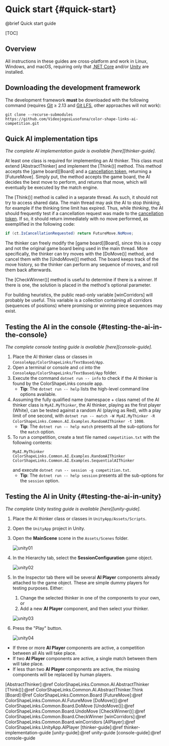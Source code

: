 # Quick start {#quick-start}

@brief Quick start guide

[TOC]

## Overview

All instructions in these guides are cross-platform and work in Linux, Windows,
and macOS, requiring only that [.NET Core] and/or [Unity] are installed.

## Downloading the development framework

The development framework **must** be downloaded with the following
command (requires [Git] ≥ 2.13 and [Git LFS], other approaches will not work):
```text
git clone --recurse-submodules https://github.com/VideojogosLusofona/color-shape-links-ai-competition.git
```

## Quick AI implementation tips

_The complete AI implementation guide is available [here][thinker-guide]._

At least one class is required for implementing an AI thinker. This class
must extend [AbstractThinker] and implement the [Think()] method. This
method accepts the [game board][Board] and a
[cancellation token][`CancellationToken`], returning a [FutureMove]. Simply
put, the method accepts the game board, the AI decides the best move to
perform, and returns that move, which will eventually be executed by the match
engine.

The [Think()] method is called in a separate thread. As such, it should not
try to access shared data. The main thread may ask the AI to stop *thinking*,
for example if the thinking time limit has expired. Thus, while *thinking*,
the AI should frequently test if a cancellation request was made to the
[cancellation token][`CancellationToken`]. If so, it should return immediately
with no move performed, as exemplified in the following code:

```cs
if (ct.IsCancellationRequested) return FutureMove.NoMove;
```

The thinker can freely modify the [game board][Board], since this is a copy
and not the original game board being used in the main thread. More
specifically, the thinker can try moves with the [DoMove()] method, and
cancel them with the [UndoMove()] method. The board keeps track of the move
history, so the thinker can perform any sequence of moves, and roll them back
afterwards.

The [CheckWinner()] method is useful to determine if there is a winner. If
there is one, the solution is placed in the method's optional parameter.

For building heuristics, the public read-only variable [winCorridors] will
probably be useful. This variable is a collection containing all corridors
(sequences of positions) where promising or winning piece sequences may exist.

## Testing the AI in the console {#testing-the-ai-in-the-console}

_The complete console testing guide is available [here][console-guide]._

1. Place the AI thinker class or classes in
   `ConsoleApp/ColorShapeLinks/TextBased/App`.
2. Open a terminal or console and `cd` into the
   `ConsoleApp/ColorShapeLinks/TextBased/App` folder.
3. Execute the command `dotnet run -- info` to check if the AI thinker is
   found by the ColorShapeLinks console app.
   * **Tip**: The `dotnet run -- help` lists the high-level command line
     options available.
4. Assuming the fully qualified name (namespace + class name) of the AI thinker
   class is `MyAI.MyThinker`, the AI thinker, playing as the first player
   (White), can be tested against a random AI (playing as Red), with a play
   limit of one second, with
   `dotnet run -- match -W MyAI.MyThinker -R ColorShapeLinks.Common.AI.Examples.RandomAIThinker -t 1000`.
   * **Tip**: The `dotnet run -- help match` presents all the sub-options for
     the `match` option.
5. To run a competition, create a text file named `competition.txt` with the
   following contents:
   ```text
   MyAI.MyThinker
   ColorShapeLinks.Common.AI.Examples.RandomAIThinker
   ColorShapeLinks.Common.AI.Examples.SequentialAIThinker
   ```
   and execute `dotnet run -- session -g competition.txt`.
   * **Tip**: The `dotnet run -- help session` presents all the sub-options
     for the `session` option.

## Testing the AI in Unity {#testing-the-ai-in-unity}

_The complete Unity testing guide is available [here][unity-guide]._

1. Place the AI thinker class or classes in `UnityApp/Assets/Scripts`.
2. Open the `UnityApp` project in Unity.
3. Open the **MainScene** scene in the `Assets/Scenes` folder.

   ![unity01](https://user-images.githubusercontent.com/3018963/74774639-04580d80-528c-11ea-914a-5dab8f91b390.png)

4. In the Hierarchy tab, select the **SessionConfiguration** game object.

   ![unity02](https://user-images.githubusercontent.com/3018963/74774641-04f0a400-528c-11ea-97ec-e86727de2279.png)

5. In the Inspector tab there will be several **AI Player** components already
   attached to the game object. These are simple dummy players for testing
   purposes. Either:
   1. Change the selected thinker in one of the components to your own, or
   2. Add a new **AI Player** component, and then select your thinker.

   ![unity03](https://user-images.githubusercontent.com/3018963/74774643-05893a80-528c-11ea-9b98-9f8dfbb78a02.png)

6. Press the "Play" button.

   ![unity04](https://user-images.githubusercontent.com/3018963/74774644-05893a80-528c-11ea-8a43-b385316563a2.png)

  * If three or more **AI Player** components are active, a competition
    between all AIs will take place.
  * If two **AI Player** components are active, a single match between them
    will take place.
  * If less than two **AI Player** components are active, the missing
    components will be replaced by human players.

[Git]:https://git-scm.com/downloads
[Git LFS]:https://git-lfs.github.com/
[.NET Core]:https://dotnet.microsoft.com/download
[Unity]:https://unity.com/
[`CancellationToken`]:https://docs.microsoft.com/dotnet/api/system.threading.cancellationtoken
[AbstractThinker]:@ref ColorShapeLinks.Common.AI.AbstractThinker
[Think()]:@ref ColorShapeLinks.Common.AI.AbstractThinker.Think
[Board]:@ref ColorShapeLinks.Common.Board
[FutureMove]:@ref ColorShapeLinks.Common.AI.FutureMove
[DoMove()]:@ref ColorShapeLinks.Common.Board.DoMove
[UndoMove()]:@ref ColorShapeLinks.Common.Board.UndoMove
[CheckWinner()]:@ref ColorShapeLinks.Common.Board.CheckWinner
[winCorridors]:@ref ColorShapeLinks.Common.Board.winCorridors
[AIPlayer]:@ref ColorShapeLinks.UnityApp.AIPlayer
[thinker-guide]:@ref thinker-implementation-guide
[unity-guide]:@ref unity-guide
[console-guide]:@ref console-guide

